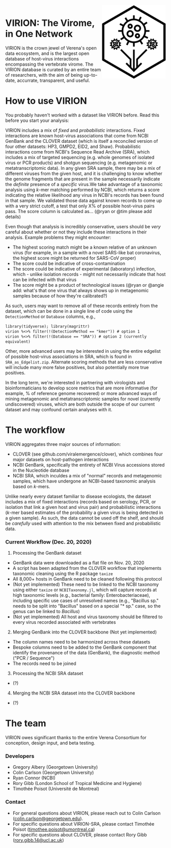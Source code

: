 <img align="right" src="Virion.png"  width="200">

# VIRION: The Virome, in One Network

VIRION is the crown jewel of Verena's open data ecosystem, and is the largest open database of host-virus interactions encompassing the vertebrate virome. The VIRION database is curated by an entire team of researchers, with the aim of being up-to-date, accurrate, transparent, and useful.

# How to use VIRION

You probably haven't worked with a dataset like VIRION before. Read this before you start your analysis:

VIRION includes a mix of _fixed_ and _probabilistic_ interactions. Fixed interactions are known host-virus associations that come from NCBI GenBank and the CLOVER dataset (which is itself a reconciled version of four other datasets: HP3, GMPD2, EID2, and Shaw). Probabilistic interactions come from NCBI's Sequence Read Archive (SRA), which includes a mix of targeted sequencing (e.g. whole genomes of isolated virus or PCR products) and shotgun sequencing (e.g. metagenomic or metatranscriptomic data). In any given SRA sample, there may be a mix of different viruses from the given host, and it is challenging to know whether the genome fragments that are present in the sample necessarily indicate the _definite_ presence of a _specific_ virus.We take advantage of a taxonomic analysis using _k_-mer matching performed by NCBI, which returns a score indicating the relative likelihood any virus in NCBI's records has been found in that sample. We validated those data against known records to come up with a very strict cutoff, a test that only X% of possible host-virus pairs pass. The score column is calculated as... (@ryan or @tim please add details)

Even though that analysis is incredibly conservative, users should be _very_ careful about whether or not they include these interactions in their analysis. Example problems they might encounter:
- The highest scoring match might be a known relative of an unknown virus (for example, in a sample with a novel SARS-like bat coronavirus, the highest score might be returned for SARS-CoV proper)
- The score could be indicative of cross-contamination 
- The score could be indicative of experimental (laboratory) infection, which - unlike isolation records - might not necessarily indicate that host can be infected with that virus
- The score might be a product of technological issues (@ryan or @angie add: what's that one virus that always shows up in metagenomic samples because of how they're calibrated?)

As such, users may want to remove all of these records entirely from the dataset, which can be done in a single line of code using the `DetectionMethod` or `Database` columns, e.g., 

```
library(tidyverse); library(magrittr)
virion %<>% filter(!(DetectionMethod == "kmer")) # option 1
virion %<>% filter(!(Database == "SRA")) # option 2 (currently equivalent)
```

Other, more advanced users may be interested in using the entire edgelist of possible host-virus associations in SRA, which is found in `SRA_as_Edgelist.zip`. Alternate scoring methods that are less conservative will include many more false positives, but also potentially more true positives. 

In the long term, we're interested in partnering with virologists and bioinformaticians to develop score metrics that are more informative (for example, % of reference genome recovered) or more advanced ways of mining metagenomic and metatranscriptomic samples for novel (currently undiscovered) viruses, which are both outside the scope of our current dataset and may confound certain analyses with it.

# The workflow

VIRION aggregates three major sources of information:
- CLOVER (see github.com/viralemergence/clover), which combines four major datasets on host-pathogen interactions
- NCBI GenBank, specifically the entirety of NCBI Virus accessions stored in the Nucleotide database
- NCBI SRA, which inculdes a mix of "normal" records and metagenomic samples, which have undergone an NCBI-based taxonomic analysis based on _k_-mers.

Unlike nearly every dataset familiar to disease ecologists, the dataset includes a mix of fixed interactions (records based on serology, PCR, or isolation that link a given host and virus pair) and probabilistic interactions (_k_-mer based estimates of the probability a given virus is being detected in a given sample). As such, the data cannot be used off the shelf, and should be *carefully* used with attention to the mix between fixed and probabilistic data.

### Current Workflow (Dec. 20, 2020)

1. Processing the GenBank dataset
- GenBank data were downloaded as a flat file on Nov. 20, 2020
- A script has been adapted from the CLOVER workflow that implements taxonomic cleaning using the R package `taxize`
- All 8,000+ hosts in GenBank need to be cleaned following this protocol
- (Not yet implemented) These need to be linked to the NCBI taxonomy using either `taxize` or `NCBITaxonomy.jl`, which will capture records at high taxonomic levels (e.g., bacterial family: Enterobacteriaceae), including specific use cases of unresolved names (e.g., "Bacillus sp." needs to be split into "Bacillus" based on a special "* sp." case, so the genus can be linked to _Bacillus_)
- (Not yet implemented) All host and virus taxonomy should be filtered to every virus recorded associated with vertebrates

2. Merging GenBank into the CLOVER backbone (Not yet implemented)
- The column names need to be harmonized across these datasets
- Bespoke columns need to be added to the GenBank component that identify the provenance of the data (GenBank), the diagnostic method ("PCR / Sequence")
- The records need to be joined

3. Processing the NCBI SRA dataset
- (?)

4. Merging the NCBI SRA dataset into the CLOVER backbone
- (?)


# The team

VIRION owes significant thanks to the entire Verena Consortium for conception, design input, and beta testing.

### Developers 
- Gregory Albery (Georgetown University)
- Colin Carlson (Georgetown University)
- Ryan Connor (NCBI)
- Rory Gibb (London School of Tropical Medicine and Hygiene)
- Timothée Poisot (Université de Montreal)

### Contact
- For general questions about VIRION, please reach out to Colin Carlson (colin.carlson@georgetown.edu).
- For specific questions about VIRION-SRA, please contact Timothée Poisot (timothee.poisot@umontreal.ca) 
- For specific questions about CLOVER, please contact Rory Gibb (rory.gibb.14@ucl.ac.uk)

